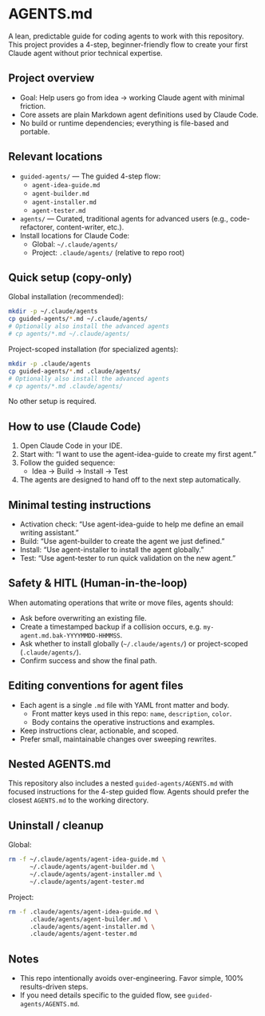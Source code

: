 # AGENTS.md

A lean, predictable guide for coding agents to work with this repository.
This project provides a 4-step, beginner-friendly flow to create your first Claude agent without prior technical expertise.

## Project overview
- Goal: Help users go from idea → working Claude agent with minimal friction.
- Core assets are plain Markdown agent definitions used by Claude Code.
- No build or runtime dependencies; everything is file-based and portable.

## Relevant locations
- `guided-agents/` — The guided 4-step flow:
  - `agent-idea-guide.md`
  - `agent-builder.md`
  - `agent-installer.md`
  - `agent-tester.md`
- `agents/` — Curated, traditional agents for advanced users (e.g., code-refactorer, content-writer, etc.).
- Install locations for Claude Code:
  - Global: `~/.claude/agents/`
  - Project: `.claude/agents/` (relative to repo root)

## Quick setup (copy-only)
Global installation (recommended):
```bash
mkdir -p ~/.claude/agents
cp guided-agents/*.md ~/.claude/agents/
# Optionally also install the advanced agents
# cp agents/*.md ~/.claude/agents/
```

Project-scoped installation (for specialized agents):
```bash
mkdir -p .claude/agents
cp guided-agents/*.md .claude/agents/
# Optionally also install the advanced agents
# cp agents/*.md .claude/agents/
```

No other setup is required.

## How to use (Claude Code)
1) Open Claude Code in your IDE.
2) Start with: “I want to use the agent-idea-guide to create my first agent.”
3) Follow the guided sequence:
   - Idea → Build → Install → Test
4) The agents are designed to hand off to the next step automatically.

## Minimal testing instructions
- Activation check: “Use agent-idea-guide to help me define an email writing assistant.”
- Build: “Use agent-builder to create the agent we just defined.”
- Install: “Use agent-installer to install the agent globally.”
- Test: “Use agent-tester to run quick validation on the new agent.”

## Safety & HITL (Human-in-the-loop)
When automating operations that write or move files, agents should:
- Ask before overwriting an existing file.
- Create a timestamped backup if a collision occurs, e.g. `my-agent.md.bak-YYYYMMDD-HHMMSS`.
- Ask whether to install globally (`~/.claude/agents/`) or project-scoped (`.claude/agents/`).
- Confirm success and show the final path.

## Editing conventions for agent files
- Each agent is a single `.md` file with YAML front matter and body.
  - Front matter keys used in this repo: `name`, `description`, `color`.
  - Body contains the operative instructions and examples.
- Keep instructions clear, actionable, and scoped.
- Prefer small, maintainable changes over sweeping rewrites.

## Nested AGENTS.md
This repository also includes a nested `guided-agents/AGENTS.md` with focused instructions for the 4-step guided flow. Agents should prefer the closest `AGENTS.md` to the working directory.

## Uninstall / cleanup
Global:
```bash
rm -f ~/.claude/agents/agent-idea-guide.md \
      ~/.claude/agents/agent-builder.md \
      ~/.claude/agents/agent-installer.md \
      ~/.claude/agents/agent-tester.md
```
Project:
```bash
rm -f .claude/agents/agent-idea-guide.md \
      .claude/agents/agent-builder.md \
      .claude/agents/agent-installer.md \
      .claude/agents/agent-tester.md
```

## Notes
- This repo intentionally avoids over-engineering. Favor simple, 100% results-driven steps.
- If you need details specific to the guided flow, see `guided-agents/AGENTS.md`.

